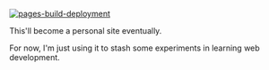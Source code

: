 [![pages-build-deployment](https://github.com/HenrySwanson/HenrySwanson.github.io/actions/workflows/pages/pages-build-deployment/badge.svg)](https://github.com/HenrySwanson/HenrySwanson.github.io/actions/workflows/pages/pages-build-deployment)

This'll become a personal site eventually.

For now, I'm just using it to stash some experiments in learning web development.
